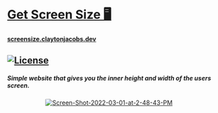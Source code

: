 # [Get Screen Size 🖥️](https://screensize.claytonjacobs.dev)

#### [screensize.claytonjacobs.dev](https://screensize.claytonjacobs.dev)

## [![License](https://img.shields.io/badge/License-BSD_3--Clause-blue.svg)](https://opensource.org/licenses/BSD-3-Clause)

##### Simple website that gives you the inner height and width of the users screen.

<a style="  display: block;
  margin-left: auto;
  margin-right: auto;
  width: 65%;" href="https://ibb.co/xmDKQ1Z">
<img src="https://i.ibb.co/WD6N1kC/Screen-Shot-2022-03-01-at-2-48-43-PM.png" alt="Screen-Shot-2022-03-01-at-2-48-43-PM" style="border-radius:3%">
</a>
